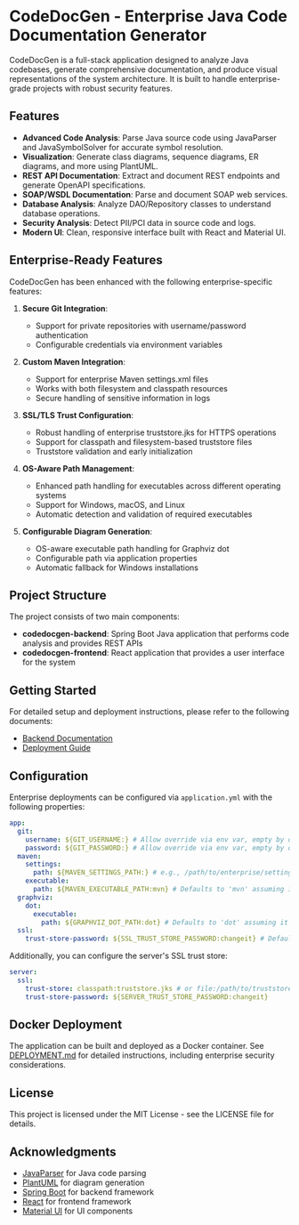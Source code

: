 # CodeDocGen - Enterprise Java Code Documentation Generator

CodeDocGen is a full-stack application designed to analyze Java codebases, generate comprehensive documentation, and produce visual representations of the system architecture. It is built to handle enterprise-grade projects with robust security features.

## Features

- **Advanced Code Analysis**: Parse Java source code using JavaParser and JavaSymbolSolver for accurate symbol resolution.
- **Visualization**: Generate class diagrams, sequence diagrams, ER diagrams, and more using PlantUML.
- **REST API Documentation**: Extract and document REST endpoints and generate OpenAPI specifications.
- **SOAP/WSDL Documentation**: Parse and document SOAP web services.
- **Database Analysis**: Analyze DAO/Repository classes to understand database operations.
- **Security Analysis**: Detect PII/PCI data in source code and logs.
- **Modern UI**: Clean, responsive interface built with React and Material UI.

## Enterprise-Ready Features

CodeDocGen has been enhanced with the following enterprise-specific features:

1. **Secure Git Integration**: 
   - Support for private repositories with username/password authentication
   - Configurable credentials via environment variables

2. **Custom Maven Integration**:
   - Support for enterprise Maven settings.xml files 
   - Works with both filesystem and classpath resources
   - Secure handling of sensitive information in logs

3. **SSL/TLS Trust Configuration**:
   - Robust handling of enterprise truststore.jks for HTTPS operations
   - Support for classpath and filesystem-based truststore files
   - Truststore validation and early initialization

4. **OS-Aware Path Management**:
   - Enhanced path handling for executables across different operating systems
   - Support for Windows, macOS, and Linux
   - Automatic detection and validation of required executables

5. **Configurable Diagram Generation**:
   - OS-aware executable path handling for Graphviz dot
   - Configurable path via application properties
   - Automatic fallback for Windows installations

## Project Structure

The project consists of two main components:

- **codedocgen-backend**: Spring Boot Java application that performs code analysis and provides REST APIs
- **codedocgen-frontend**: React application that provides a user interface for the system

## Getting Started

For detailed setup and deployment instructions, please refer to the following documents:

- [Backend Documentation](codedocgen-backend/README.md)
- [Deployment Guide](DEPLOYMENT.md)

## Configuration

Enterprise deployments can be configured via `application.yml` with the following properties:

```yaml
app:
  git:
    username: ${GIT_USERNAME:} # Allow override via env var, empty by default
    password: ${GIT_PASSWORD:} # Allow override via env var, empty by default
  maven:
    settings:
      path: ${MAVEN_SETTINGS_PATH:} # e.g., /path/to/enterprise/settings.xml or classpath:enterprise-settings.xml
    executable:
      path: ${MAVEN_EXECUTABLE_PATH:mvn} # Defaults to 'mvn' assuming it's on PATH
  graphviz:
    dot:
      executable:
        path: ${GRAPHVIZ_DOT_PATH:dot} # Defaults to 'dot' assuming it's on PATH
  ssl:
    trust-store-password: ${SSL_TRUST_STORE_PASSWORD:changeit} # Default truststore password
```

Additionally, you can configure the server's SSL trust store:

```yaml
server:
  ssl:
    trust-store: classpath:truststore.jks # or file:/path/to/truststore.jks
    trust-store-password: ${SERVER_TRUST_STORE_PASSWORD:changeit}
```

## Docker Deployment

The application can be built and deployed as a Docker container. See [DEPLOYMENT.md](DEPLOYMENT.md) for detailed instructions, including enterprise security considerations.

## License

This project is licensed under the MIT License - see the LICENSE file for details.

## Acknowledgments

- [JavaParser](https://javaparser.org/) for Java code parsing
- [PlantUML](https://plantuml.com/) for diagram generation
- [Spring Boot](https://spring.io/projects/spring-boot) for backend framework
- [React](https://reactjs.org/) for frontend framework
- [Material UI](https://material-ui.com/) for UI components 